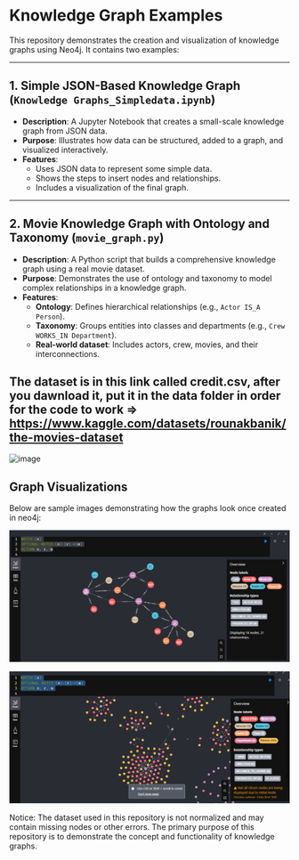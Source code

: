 # Knowledge Graph Examples

This repository demonstrates the creation and visualization of knowledge graphs using Neo4j. It contains two examples:

---

## 1. **Simple JSON-Based Knowledge Graph (`Knowledge Graphs_Simpledata.ipynb`)**
- **Description**: A Jupyter Notebook that creates a small-scale knowledge graph from JSON data.
- **Purpose**: Illustrates how data can be structured, added to a graph, and visualized interactively.
- **Features**:
  - Uses JSON data to represent some simple data.
  - Shows the steps to insert nodes and relationships.
  - Includes a visualization of the final graph.


---

## 2. **Movie Knowledge Graph with Ontology and Taxonomy (`movie_graph.py`)**
- **Description**: A Python script that builds a comprehensive knowledge graph using a real movie dataset.
- **Purpose**: Demonstrates the use of ontology and taxonomy to model complex relationships in a knowledge graph.
- **Features**:
  - **Ontology**: Defines hierarchical relationships (e.g., `Actor IS_A Person`).
  - **Taxonomy**: Groups entities into classes and departments (e.g., `Crew WORKS_IN Department`).
  - **Real-world dataset**: Includes actors, crew, movies, and their interconnections.

## The dataset is in this link called credit.csv, after you dawnload it, put it in the data folder in order for the code to work => https://www.kaggle.com/datasets/rounakbanik/the-movies-dataset 
![image](https://github.com/user-attachments/assets/ec1f14fd-fa86-4e91-b236-3610af5732cd)



## Graph Visualizations
Below are sample images demonstrating how the graphs look once created in neo4j:

![alt text](image-1.png)

![alt text](image.png)



Notice: The dataset used in this repository is not normalized and may contain missing nodes or other errors. The primary purpose of this repository is to demonstrate the concept and functionality of knowledge graphs.
